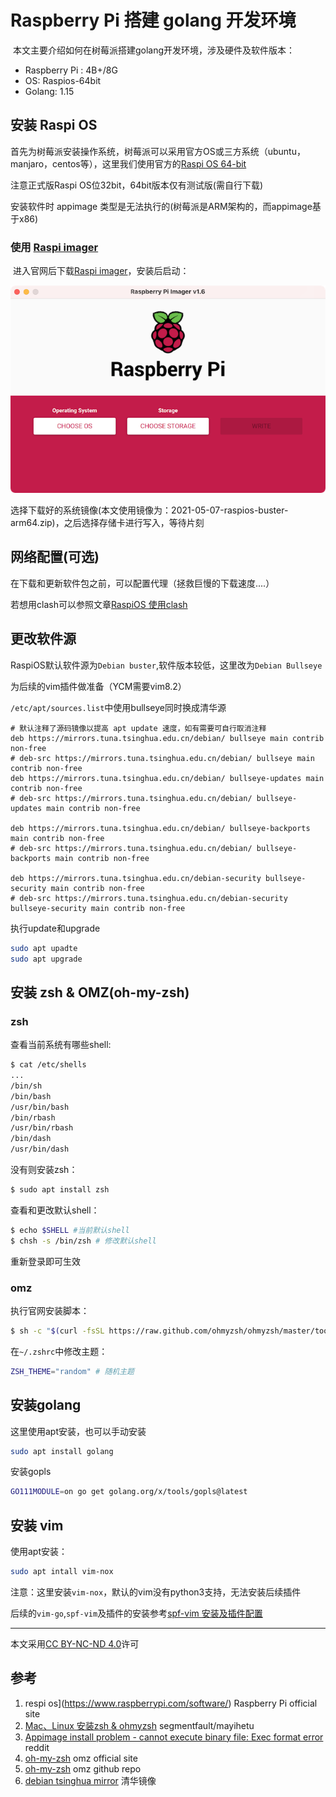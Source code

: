 #  Raspberry Pi 搭建 golang 开发环境

​	本文主要介绍如何在树莓派搭建golang开发环境，涉及硬件及软件版本：

- Raspberry Pi : 4B+/8G
- OS: Raspios-64bit
- Golang: 1.15

## 安装 Raspi OS

首先为树莓派安装操作系统，树莓派可以采用官方OS或三方系统（ubuntu，manjaro，centos等），这里我们使用官方的[Raspi OS 64-bit](https://downloads.raspberrypi.org/raspios_arm64/images/)

注意正式版Raspi OS位32bit，64bit版本仅有测试版(需自行下载)

安装软件时 appimage 类型是无法执行的(树莓派是ARM架构的，而appimage基于x86)

### 使用 [Raspi imager](https://www.raspberrypi.com/software/)

​	进入官网后下载[Raspi imager](https://www.raspberrypi.com/software/)，安装后启动：

![](./image/raspi-imager.png)

选择下载好的系统镜像(本文使用镜像为：2021-05-07-raspios-buster-arm64.zip)，之后选择存储卡进行写入，等待片刻

## 网络配置(可选)

在下载和更新软件包之前，可以配置代理（拯救巨慢的下载速度....）

 若想用clash可以参照文章[RaspiOS 使用clash](../clash/clash-linux.md)

## 更改软件源

RaspiOS默认软件源为`Debian buster`,软件版本较低，这里改为`Debian Bullseye` 

为后续的vim插件做准备（YCM需要vim8.2）

`/etc/apt/sources.list`中使用bullseye同时换成清华源

```
# 默认注释了源码镜像以提高 apt update 速度，如有需要可自行取消注释
deb https://mirrors.tuna.tsinghua.edu.cn/debian/ bullseye main contrib non-free
# deb-src https://mirrors.tuna.tsinghua.edu.cn/debian/ bullseye main contrib non-free
deb https://mirrors.tuna.tsinghua.edu.cn/debian/ bullseye-updates main contrib non-free
# deb-src https://mirrors.tuna.tsinghua.edu.cn/debian/ bullseye-updates main contrib non-free

deb https://mirrors.tuna.tsinghua.edu.cn/debian/ bullseye-backports main contrib non-free
# deb-src https://mirrors.tuna.tsinghua.edu.cn/debian/ bullseye-backports main contrib non-free

deb https://mirrors.tuna.tsinghua.edu.cn/debian-security bullseye-security main contrib non-free
# deb-src https://mirrors.tuna.tsinghua.edu.cn/debian-security bullseye-security main contrib non-free
```

执行update和upgrade 

```sh
sudo apt upadte
sudo apt upgrade
```

## 安装 zsh & OMZ(oh-my-zsh)

### zsh

查看当前系统有哪些shell:

```sh
$ cat /etc/shells
...
/bin/sh
/bin/bash
/usr/bin/bash
/bin/rbash
/usr/bin/rbash
/bin/dash
/usr/bin/dash
```

没有则安装zsh：

```sh
$ sudo apt install zsh
```

查看和更改默认shell：

```sh
$ echo $SHELL #当前默认shell
$ chsh -s /bin/zsh # 修改默认shell
```

重新登录即可生效

### omz

执行官网安装脚本：

```sh
$ sh -c "$(curl -fsSL https://raw.github.com/ohmyzsh/ohmyzsh/master/tools/install.sh)"
```

在`~/.zshrc`中修改主题：

```sh
ZSH_THEME="random" # 随机主题
```

## 安装golang

这里使用apt安装，也可以手动安装

```sh
sudo apt install golang
```

安装gopls

```sh
GO111MODULE=on go get golang.org/x/tools/gopls@latest
```

## 安装 vim

使用apt安装：

```sh
sudo apt intall vim-nox
```

注意：这里安装`vim-nox`，默认的vim没有python3支持，无法安装后续插件

后续的`vim-go`,`spf-vim`及插件的安装参考[spf-vim 安装及插件配置](../vim/spf13-vim-plugin.md)

---
本文采用[CC BY-NC-ND 4.0](https://creativecommons.org/licenses/by-nc-nd/4.0/)许可

## 参考

1. respi os](https://www.raspberrypi.com/software/)  Raspberry Pi official site
2. [Mac、Linux 安装zsh & ohmyzsh](https://segmentfault.com/a/1190000013857738)  segmentfault/mayihetu
3. [Appimage install problem - cannot execute binary file: Exec format error](https://www.reddit.com/r/Crostini/comments/c76e0b/appimage_install_problem_cannot_execute_binary/) reddit
4. [oh-my-zsh](https://ohmyz.sh/) omz official site
5. [oh-my-zsh](https://github.com/ohmyzsh/ohmyzsh) omz github repo
6. [debian tsinghua mirror](https://mirrors.tuna.tsinghua.edu.cn/help/debian/) 清华镜像